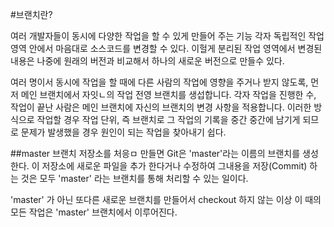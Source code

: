 #브랜치란?

여러 개발자들이 동시에 다양한 작업을 할 수 있게 만들어 주는 기능
각자 독립적인 작업 영역 안에서 마음대로 소스코드를 변경할 수 있다.
이헐게 분리된 작업 영역에서 변경된 내용은 나중에 원래의 버전과 비교해서 하나의 새로운 버전으로 만들수 있다.

여러 명이서 동시에 작업을 할 때에 다른 사람의 작업에 영향을 주거나 받지 않도록,
먼저 메인 브랜치에서 자잇ㄴ의 작업 전영 브랜치를 생섭합니다.
각자 작업을 진행한 수, 작업이 끝난 사람은 메인 브랜치에 자신의 브랜치의 변경 사항을 적용합니다.
이러한 방식으로 작업할 경우 작업 단위, 
즉 브랜치로 그 작업의 기록을 중간 중간에 남기게 되므로 문제가 발생했을 경우 원인이 되는 작업을 찾아내기 쉽다.

##master 브랜치
저장소를 처응ㅁ 만들면 Git은 'master'라는 이름의 브랜치를 생성한다.
이 저장소에 새로운 파일을 추가 한다거나 수정하여 그내용을 저장(Commit) 하는 것은 
모두 'master' 라는 브랜치를 통해 처리할 수 있는 일이다.

'master' 가 아닌 또다른 새로운 브랜치를 만들어서 checkout 하지 않는 이상
이 때의 모든 작업은 'master' 브랜치에서 이루어진다.
